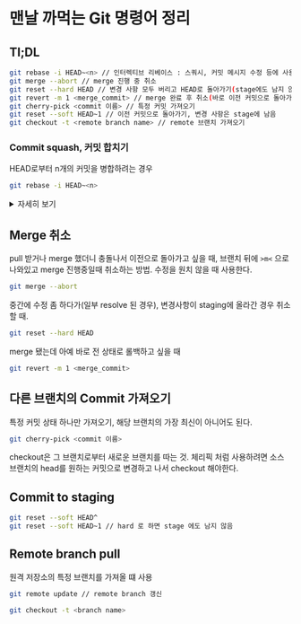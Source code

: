 # 맨날 까먹는 Git 명령어 정리

## TI;DL
```bash
git rebase -i HEAD~<n> // 인터렉티브 리베이스 : 스쿼시, 커밋 메시지 수정 등에 사용
git merge --abort // merge 진행 중 취소
git reset --hard HEAD // 변경 사항 모두 버리고 HEAD로 돌아가기(stage에도 남지 않음)
git revert -m 1 <merge_commit> // merge 완료 후 취소(바로 이전 커밋으로 돌아가기)
git cherry-pick <commit 이름> // 특정 커밋 가져오기
git reset --soft HEAD~1 // 이전 커밋으로 돌아가기, 변경 사항은 stage에 남음
git checkout -t <remote branch name> // remote 브랜치 가져오기
```

### Commit squash, 커밋 합치기

HEAD로부터 n개의 커밋을 병합하려는 경우

```bash
git rebase -i HEAD~<n>
```
<details>
<summary>자세히 보기</summary>  
- `i` 옵션은 interactive로 HEAD 이전의 i를 다양한 옵션으로 수정할 수 있다.
- 위 명령어를 입력하면 아래처럼 인터렉티브 하게 수정이 가능하다.

```bash
pick b91e257 first commit
pick 0118d46 second commit
pick 1f199b7 third commit

# Rebase db078da..1f199b7 onto db078da (3 commands)
#
# Commands:
# p, pick <commit> = use commit
# r, reword <commit> = use commit, but edit the commit message
# e, edit <commit> = use commit, but stop for amending
# s, squash <commit> = use commit, but meld into previous commit
# f, fixup <commit> = like "squash", but discard this commit's log messag
```

- Insert 모드로 진입하여 `pick` 이라고 나와있는 부분을 아래 `commands` 에 따라 `s` 또는 `squash` 로 변경하면 된다.
- 원하는 커밋을 모두 수정했으면 수정모드를 빠져나온다.

- 완료되면 스쿼시한 커밋을 합친 커밋 메시지를 어떻게 수정할건지 물어본다.
- 만약 위 과정이 수행되지 않으면 `git rebase --continue` 로 이어서 진행 할 수 있다.

> 크라켄등 GUI 툴로 하면 간단히 선택으로 스쿼시가 가능하다. 그런데 다른 브랜치를 pull 받은 후에는 크라켄에서 스쿼시가 안되기 때문에 꼭 알아둬야한다.
</details>




## Merge 취소

pull 받거나 merge 했더니 충돌나서 이전으로 돌아가고 싶을 때, 브랜치 뒤에 `>m<` 으로 나와있고 merge 진행중일때 취소하는 방법. 수정을 원치 않을 때 사용한다.

```bash
git merge --abort
```


중간에 수정 좀 하다가(일부 resolve 된 경우), 변경사항이 staging에 올라간 경우 취소할 때.

```bash
git reset --hard HEAD
```



merge 됐는데 아예 바로 전 상태로 롤백하고 싶을 때

```bash
git revert -m 1 <merge_commit>
```



## 다른 브랜치의 Commit 가져오기

특정 커밋 상태 하나만 가져오기, 해당 브랜치의 가장 최신이 아니어도 된다.

```bash
git cherry-pick <commit 이름>
```

checkout은 그 브랜치로부터 새로운 브랜치를 따는 것. 체리픽 처럼 사용하려면 소스 브랜치의 head를 원하는 커밋으로 변경하고 나서 checkout 해야한다.

## Commit to staging
```bash
git reset --soft HEAD^
git reset --soft HEAD~1 // hard 로 하면 stage 에도 남지 않음
```

## Remote branch pull
원격 저장소의 특정 브랜치를 가져올 떄 사용
```bash
git remote update // remote branch 갱신

git checkout -t <branch name>
```
